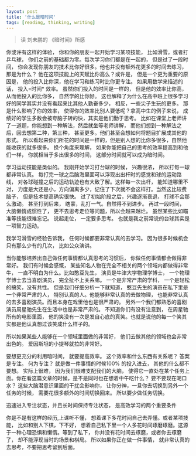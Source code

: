 ```yaml
---
layout: post
title: '什么是暗时间'
tags: [reading, thinking, writing]
---
```


> 读 刘未鹏的 《暗时间》所感

你或许有这样的体验， 你和你的朋友一起开始学习某项技能， 比如滑雪，或者打乒乓球， 你们之前的基础都为零。每次学习你们都是在一起的， 但是过了一段时间， 你会发现你朋友的技术比你好很多。他也并没有额外花更多的时间去练习，那是为什么？ 他在这项技能上的天赋比你高么？或许是， 但是一个更为重要的原因是， 他的投入比你深，他在学习和练习时比你更专注。
如果用数学来描述的话， 投入=时间\* 效率。
虽然你们投入的时间是一样的， 但是他的效率比你高，从而他投入的比你多， 自然学的比你好。
这也解释了为什么在高中班上很多学习好的同学其实并没有看起来比其他人勤奋多少， 相反，一些尖子生玩的更多。
那是什么影响了你的效率， 使得你的效率比别人要低呢？拿高中生的例子来说， 成绩好的学生多数会被夸脑子转的快，其实是他们勤于思考。 比如在课堂上老师讲了一道题，你能想到一种解法，然后就坐等老师讲解， 而他们想到一种解法之后，回去想第二种，第三种， 甚至更多。他们甚至会想如何将题目扩展成其他的形式。 所以看起来你们所花的时间是一样的，但是别人想的比你多很多，自然他能收获的就多很多。
换个角度来理解， 如果你能把自己的思考的效率提高到和他们一样， 你就相当于多出很多的时间， 这部分时间就可以成为暗时间。

学习运动技能是类似的。
我刚开始学习打台球的时候， 兴趣很浓， 所以打每一球都非常认真。 每打完一球之后脑海里面可以浮现出出杆时的感觉和球的运动路线， 对各球碰撞之后的运动轨迹也有大致了解。这样每一次出杆， 能知道哪里不对， 力度是大还是小，方向偏离多少，记住了下次就不会这样打。当然这比较费脑子， 但是技术提高确实很快。
过了初始阶段之后，兴趣逐渐衰退， 打球不会那么激动。 甚至打到后来， 瞎蒙，乱打一气。自然得不到进步。 再过一段时间， 大脑懒惰成惯性了， 更不去思考走位等问题，所以会越来越烂。 虽然某些比如瞄准等技能很难忘记。
说起走位， 一定要多思考。 也就是我之前常说的台球其实是一项智力运动。

我学习滑雪的经验告诉我， 任何时候都要非常认真的去学习。 因为很多时候机会只有那么少有的几次， 比如公众演讲。

当你能够培养出自己做任何事情都认真思考的习惯后， 你做任何事情都会做得非常好。 我们有时候会感慨， 某些知名人物在完全不相关的两个领域内都做得非常牛， 一直不明白为什么。比如憨豆先生， 演员是牛津大学物理学博士， 一个物理学博士去当喜剧演员， 完全扯不上关系嘛。 一个是非常严肃的学科， 一个是轻松的搞笑，没有共性。 但是我们仔细分析一下就知道， 憨豆先生的演员在私下里是一个非常严肃的人， 特别认真的人。他能够非常认真的去做物理， 也能非常认真的去多喜剧演员。而且本身在戏里他也是很严肃的。 另外一个我们都熟悉的喜剧演员周星驰先生在生活中也是非常严肃的。 不知道你们有没有注意到， 在周星驰所有的电影里面， 他的笑没有一次是发自心底的真笑。也就是说他的每一个笑其实都是他认真想过该笑成什么样子的。

所以如果某些人能够在一个领域里面做的非常好， 他们去做其他的领域也会非常出色的。 爱因斯坦的小提琴就拉的非常好。

要想更充分的利用暗时间， 就要提高效率。 这个效率和什么东西有关系呢？ 答案是专注。
何为专注？ 就是做一件事情的时候100% 的投入进去， 其他的什么都不要想。
实际上很难， 因为我们很难支配我们的大脑， 使得它一直处在某个任务上面。你在看这篇文章的时候，是不是同时也在想着中午吃什么？ 要不要现在喝口水？ 这些大脑潜意识里面的干扰会影响你， 让你分神，一旦你去切换到另外一个任务的时候， 需要花很多额外的时间切换回来。 所以要少做任务切换。

迅速进入专注状态，并且长时间保持专注状态， 是高效学习的两个重要条件

你是不是有这样的经历,上课听不懂， 想着课下多花时间自己去弄懂。或者某项技能， 比如和别人下棋，下不好， 想着自己私下里一个人多花时间琢磨琢磨。这源于一种心理恐惧和懒惰。等到了私下， 你并没有花时间去琢磨，或者你去琢磨了， 却不能浮现当时的场景和棋局。 所以如果你正在做一件事情， 就非常认真的去思考，不要把思考留到后面。
